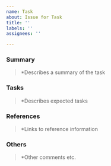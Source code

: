 ```yaml
---
name: Task
about: Issue for Task
title: ''
labels: ''
assignees: ''

---
```


### Summary
> *Describes a summary of the task

### Tasks
> *Describes expected tasks

### References
> *Links to reference information

### Others
> *Other comments etc.
